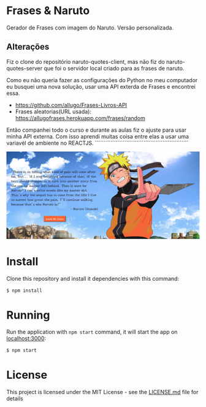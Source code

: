 # Frases & Naruto
Gerador de Frases com imagem do Naruto. Versão personalizada.

## Alterações

Fiz o clone do repositório naruto-quotes-client, mas não fiz do naruto-quotes-server
que foi o servidor local criado para as frases de naruto.

Como eu não queria fazer as configurações do Python no meu computador eu busquei uma nova solução,
usar uma API exterda de Frases e encontrei essa.

- https://github.com/allugo/Frases-Livros-API
- Frases aleatorias(URL usada):
  https://allugofrases.herokuapp.com/frases/random

Então companhei todo o curso e durante as aulas fiz o ajuste para usar minha API externa.
Com isso aprendi muitas coisa entre elas a usar uma variavél de ambiente no REACTJS.
´´´´´´´´´´´´´´´´´´´´´´´´´´´´´´´´´´´´´´´´´´´´´´´´´´´´´´

![screenshot](screenshot.png?raw=true "screenshot")

# Install

Clone this repository and install it dependencies with this command:

```sh
$ npm install
```

# Running

Run the application with `npm start` command, it will start the app on [localhost:3000](http://localhost:3000):

```sh
$ npm start
```

# License

This project is licensed under the MIT License - see the [LICENSE.md](LICENSE.md) file for details
